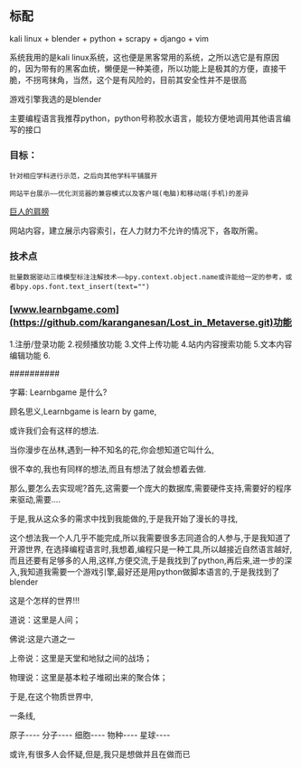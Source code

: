 ## 标配

kali linux + blender + python + scrapy + django + vim 


系统我用的是kali linux系统，这也便是黑客常用的系统，之所以选它是有原因的，因为带有的黑客血统，懒便是一种美德，所以功能上是极其的方便，直接干脆，不拐弯抹角，当然，这个是有风险的，目前其安全性并不是很高

游戏引擎我选的是blender

主要编程语言我推荐python，python号称胶水语言，能较方便地调用其他语言编写的接口

### 目标：
	
	针对相应学科进行示范，之后向其他学科平铺展开

	网站平台展示——优化浏览器的兼容模式以及客户端(电脑)和移动端(手机)的差异

[巨人的肩膀](https://github.com/BlenderCN-Org/upbge_random_city_generator)

网站内容，建立展示内容索引，在人力财力不允许的情况下，各取所需。

### 技术点
	批量数据驱动三维模型标注注解技术——bpy.context.object.name或许能给一定的参考，或者bpy.ops.font.text_insert(text="")


### [www.learnbgame.com](https://github.com/karanganesan/Lost_in_Metaverse.git)功能

1.注册/登录功能
2.视频播放功能
3.文件上传功能
4.站内内容搜索功能
5.文本内容编辑功能
6.



##########

字幕:
Learnbgame 是什么?

顾名思义,Learnbgame is learn by game,

或许我们会有这样的想法.

当你漫步在丛林,遇到一种不知名的花,你会想知道它叫什么,

很不幸的,我也有同样的想法,而且有想法了就会想着去做.

那么,要怎么去实现呢?首先,这需要一个庞大的数据库,需要硬件支持,需要好的程序来驱动,需要....

于是,我从这众多的需求中找到我能做的,于是我开始了漫长的寻找,

这个想法我一个人几乎不能完成,所以我需要很多志同道合的人参与,于是我知道了开源世界,
在选择编程语言时,我想着,编程只是一种工具,所以越接近自然语言越好,而且还要有足够多的人用,这样,方便交流,于是我找到了python,再后来,进一步的深入,我知道我需要一个游戏引擎,最好还是用python做脚本语言的,于是我找到了blender

这是个怎样的世界!!!

道说：这里是人间；

佛说:这是六道之一

上帝说：这里是天堂和地狱之间的战场；

物理说：这里是基本粒子堆砌出来的聚合体；

于是,在这个物质世界中,

一条线,

原子----
分子----
细胞----
物种----
星球----

或许,有很多人会怀疑,但是,我只是想做并且在做而已